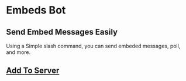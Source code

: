 # Embeds Bot

## Send Embed Messages Easily

Using a Simple slash command, you can send embeded messages, poll, and more.

## [Add To Server](https://discord.com/oauth2/authorize?client_id=942083941307912193&scope=bot%20applications.commands&permissions=18432)
